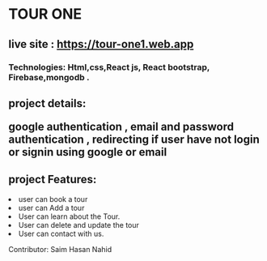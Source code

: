 # TOUR ONE

## live site : https://tour-one1.web.app
### Technologies: Html,css,React js, React bootstrap, Firebase,mongodb  .

## project details: <p>google authentication , email and password authentication , redirecting if user have not login or signin using google or email</p>



## project Features: 
<li> user can book a tour</li>
<li> user can Add a tour </li>
<li> User can learn about the Tour.</li>
<li> User can delete and update the tour</li>
<li> User can contact with us.</li>

Contributor:
Saim Hasan Nahid